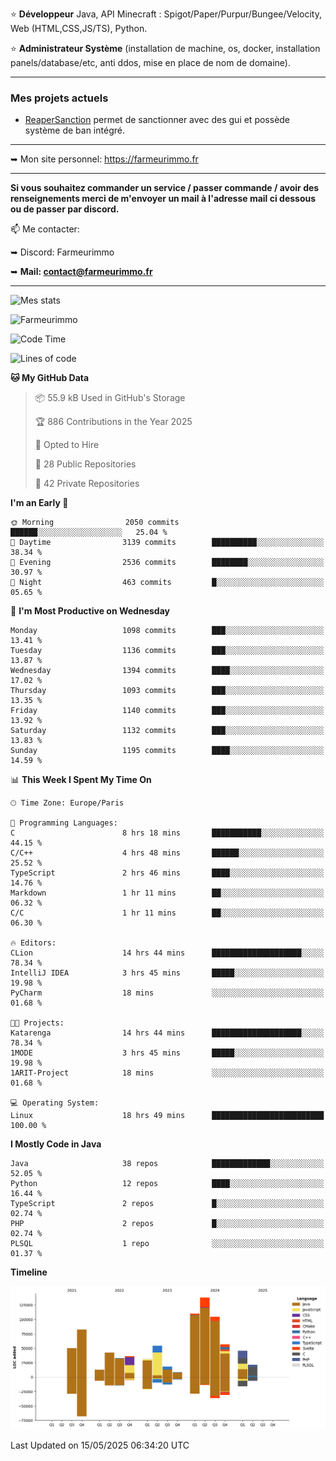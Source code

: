 ⭐ **Développeur** Java, API Minecraft : Spigot/Paper/Purpur/Bungee/Velocity, Web (HTML,CSS,JS/TS), Python.

⭐ **Administrateur Système** (installation de machine, os, docker, installation panels/database/etc, anti ddos, mise en place de nom de domaine).

---

### Mes projets actuels
- [ReaperSanction](https://www.spigotmc.org/resources/reapersanction.89580/) permet de sanctionner avec des gui et possède système de ban intégré.

---

➥ Mon site personnel: https://farmeurimmo.fr

---

**Si vous souhaitez commander un service / passer commande / avoir des renseignements merci de m'envoyer un mail à l'adresse mail ci dessous ou de passer par discord.**

📫 Me contacter:
 
   ➥ Discord: Farmeurimmo
   
   ➥ **Mail: contact@farmeurimmo.fr**

---

![Mes stats](https://github-readme-stats.farmeurimmo.fr/api?username=Farmeurimmo&count_private=true&show_icons=true&theme=radical)

<img src="https://komarev.com/ghpvc/?username=Farmeurimmo" alt="Farmeurimmo" />

<!--START_SECTION:waka-->
![Code Time](http://img.shields.io/badge/Code%20Time-2%2C021%20hrs%2042%20mins-blue)

![Lines of code](https://img.shields.io/badge/From%20Hello%20World%20I%27ve%20Written-848.3%20thousand%20lines%20of%20code-blue)

**🐱 My GitHub Data** 

> 📦 55.9 kB Used in GitHub's Storage 
 > 
> 🏆 886 Contributions in the Year 2025
 > 
> 💼 Opted to Hire
 > 
> 📜 28 Public Repositories 
 > 
> 🔑 42 Private Repositories 
 > 
**I'm an Early 🐤** 

```text
🌞 Morning                2050 commits        ██████░░░░░░░░░░░░░░░░░░░   25.04 % 
🌆 Daytime                3139 commits        ██████████░░░░░░░░░░░░░░░   38.34 % 
🌃 Evening                2536 commits        ████████░░░░░░░░░░░░░░░░░   30.97 % 
🌙 Night                  463 commits         █░░░░░░░░░░░░░░░░░░░░░░░░   05.65 % 
```
📅 **I'm Most Productive on Wednesday** 

```text
Monday                   1098 commits        ███░░░░░░░░░░░░░░░░░░░░░░   13.41 % 
Tuesday                  1136 commits        ███░░░░░░░░░░░░░░░░░░░░░░   13.87 % 
Wednesday                1394 commits        ████░░░░░░░░░░░░░░░░░░░░░   17.02 % 
Thursday                 1093 commits        ███░░░░░░░░░░░░░░░░░░░░░░   13.35 % 
Friday                   1140 commits        ███░░░░░░░░░░░░░░░░░░░░░░   13.92 % 
Saturday                 1132 commits        ███░░░░░░░░░░░░░░░░░░░░░░   13.83 % 
Sunday                   1195 commits        ████░░░░░░░░░░░░░░░░░░░░░   14.59 % 
```


📊 **This Week I Spent My Time On** 

```text
🕑︎ Time Zone: Europe/Paris

💬 Programming Languages: 
C                        8 hrs 18 mins       ███████████░░░░░░░░░░░░░░   44.15 % 
C/C++                    4 hrs 48 mins       ██████░░░░░░░░░░░░░░░░░░░   25.52 % 
TypeScript               2 hrs 46 mins       ████░░░░░░░░░░░░░░░░░░░░░   14.76 % 
Markdown                 1 hr 11 mins        ██░░░░░░░░░░░░░░░░░░░░░░░   06.32 % 
C/C                      1 hr 11 mins        ██░░░░░░░░░░░░░░░░░░░░░░░   06.30 % 

🔥 Editors: 
CLion                    14 hrs 44 mins      ████████████████████░░░░░   78.34 % 
IntelliJ IDEA            3 hrs 45 mins       █████░░░░░░░░░░░░░░░░░░░░   19.98 % 
PyCharm                  18 mins             ░░░░░░░░░░░░░░░░░░░░░░░░░   01.68 % 

🐱‍💻 Projects: 
Katarenga                14 hrs 44 mins      ████████████████████░░░░░   78.34 % 
1MODE                    3 hrs 45 mins       █████░░░░░░░░░░░░░░░░░░░░   19.98 % 
1ARIT-Project            18 mins             ░░░░░░░░░░░░░░░░░░░░░░░░░   01.68 % 

💻 Operating System: 
Linux                    18 hrs 49 mins      █████████████████████████   100.00 % 
```

**I Mostly Code in Java** 

```text
Java                     38 repos            █████████████░░░░░░░░░░░░   52.05 % 
Python                   12 repos            ████░░░░░░░░░░░░░░░░░░░░░   16.44 % 
TypeScript               2 repos             █░░░░░░░░░░░░░░░░░░░░░░░░   02.74 % 
PHP                      2 repos             █░░░░░░░░░░░░░░░░░░░░░░░░   02.74 % 
PLSQL                    1 repo              ░░░░░░░░░░░░░░░░░░░░░░░░░   01.37 % 
```



**Timeline**

![Lines of Code chart](https://raw.githubusercontent.com/Farmeurimmo/Farmeurimmo/main/assets/bar_graph.png)


 Last Updated on 15/05/2025 06:34:20 UTC
<!--END_SECTION:waka-->
